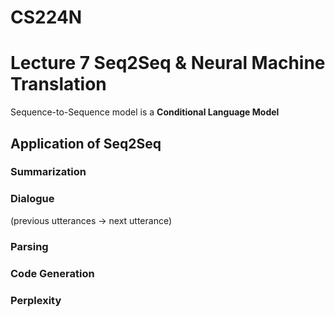 # CS224N 

# Lecture 7 Seq2Seq & Neural Machine Translation
Sequence-to-Sequence model is a **Conditional Language Model**
## Application of Seq2Seq 
### Summarization 
### Dialogue 
(previous utterances $\rightarrow$ next utterance)
### Parsing 
### Code Generation 

### Perplexity 



